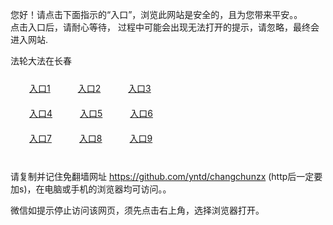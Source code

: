 您好！请点击下面指示的“入口”，浏览此网站是安全的，且为您带来平安。。 <br/>
点击入口后，请耐心等待， 过程中可能会出现无法打开的提示，请忽略，最终会进入网站. </br>

法轮大法在长春<br/>
<div style="padding:10px"><a style="margin:20px" target="_blank" href="https://d25q081jyv6r7t.cloudfront.net/2Qpsp?hqsybug" id="ccLink1" rel="nofollow">入口1</a> <a target="_blank" style="margin:20px" href="https://dz03os93l0lva.cloudfront.net/2Qpsp?aqkdzqmw" id="ccLink2" rel="nofollow">入口2</a> <a style="margin:20px" target="_blank" href="https://d3szm8wgx1enat.cloudfront.net/2Qpsp?xtpbpbj" id="ccLink3" rel="nofollow">入口3</a></div>

<div style="padding:10px" ><a style="margin:20px" target="_blank" href="https://d25q081jyv6r7t.cloudfront.net/2Qpsp?hqsybug" id="ccLink4" rel="nofollow">入口4</a> <a style="margin:20px" href="https://dz03os93l0lva.cloudfront.net/2Qpsp?aqkdzqmw" target="_blank" id="ccLink5" rel="nofollow">入口5</a> <a style="margin:20px" href="https://d3szm8wgx1enat.cloudfront.net/2Qpsp?xtpbpbj" target="_blank" id="ccLink6" rel="nofollow">入口6</a></div>

<div style="padding:10px"><a style="margin:20px" target="_blank" href="https://d25q081jyv6r7t.cloudfront.net/2Qpsp?hqsybug" id="ccLink7" rel="nofollow">入口7</a> <a style="margin:20px" href="https://dz03os93l0lva.cloudfront.net/2Qpsp?aqkdzqmw" target="_blank" id="ccLink8" rel="nofollow">入口8</a> <a style="margin:20px" target="_blank" href="https://d3szm8wgx1enat.cloudfront.net/2Qpsp?xtpbpbj" id="ccLink9" rel="nofollow">入口9</a></div>

<br/>



请复制并记住免翻墙网址 https://github.com/yntd/changchunzx (http后一定要加s)，在电脑或手机的浏览器均可访问。。<br/>

微信如提示停止访问该网页，须先点击右上角，选择浏览器打开。
